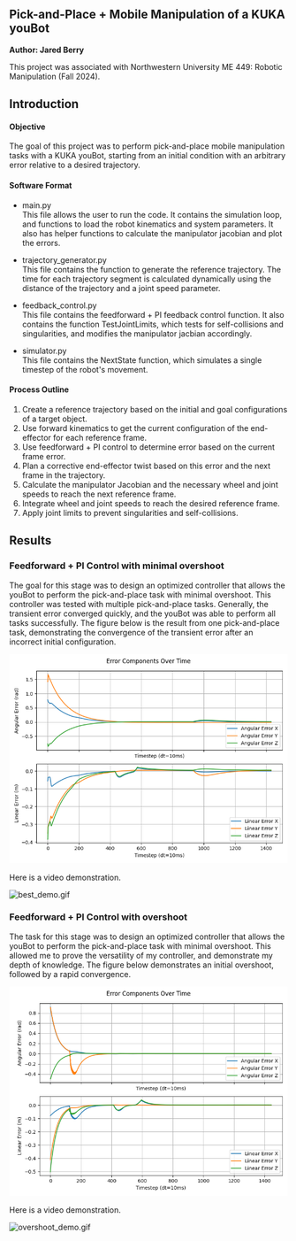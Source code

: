 ## Pick-and-Place + Mobile Manipulation of a KUKA youBot
**Author: Jared Berry**

This project was associated with Northwestern University ME 449: Robotic Manipulation (Fall 2024).

## Introduction
#### Objective
The goal of this project was to perform pick-and-place mobile manipulation tasks with a KUKA youBot, starting
from an initial condition with an arbitrary error relative to a desired trajectory.

#### Software Format
- main.py<br>
This file allows the user to run the code. It contains the simulation
loop, and functions to load the robot kinematics and system parameters. It also
has helper functions to calculate the manipulator jacobian and plot the errors.

- trajectory_generator.py<br>
This file contains the function to generate the reference trajectory. The time for each
trajectory segment is calculated dynamically using the distance of the trajectory and a 
joint speed parameter.

- feedback_control.py<br>
This file contains the feedforward + PI feedback control function. It also contains the function TestJointLimits, 
which tests for self-collisions and singularities, and modifies the manipulator jacbian accordingly.

- simulator.py<br>
This file contains the NextState function, which simulates a single timestep of the robot's movement.

#### Process Outline
1. Create a reference trajectory based on the initial and goal configurations of a target object.
2. Use forward kinematics to get the current configuration of the end-effector for each reference frame.
3. Use feedforward + PI control to determine error based on the current frame error.
4. Plan a corrective end-effector twist based on this error and the next frame in the trajectory.
5. Calculate the manipulator Jacobian and the necessary wheel and joint speeds to reach the next reference frame.
6. Integrate wheel and joint speeds to reach the desired reference frame.
7. Apply joint limits to prevent singularities and self-collisions.

## Results
### Feedforward + PI Control with minimal overshoot
The goal for this stage was to design an optimized controller that allows the youBot to perform the 
pick-and-place task with minimal overshoot. This controller was tested with multiple pick-and-place
tasks. Generally, the transient error converged quickly, and the youBot was able to perform all
tasks successfully. The figure below is the result from one pick-and-place task, demonstrating the convergence
of the transient error after an incorrect initial configuration.

![best_errors_fig.png](Figures/best_errors_fig.png)

Here is a video demonstration.

![best_demo.gif](Figures/best_demo.gif)


### Feedforward + PI Control with overshoot
The task for this stage was to design an optimized controller that allows the youBot to perform the 
pick-and-place task with minimal overshoot. This allowed me to prove the versatility of my controller,
and demonstrate my depth of knowledge. The figure below demonstrates an initial overshoot, followed by
a rapid convergence. 

![overshoot_errors_fig.png](Figures/overshoot_errors_fig.png)

Here is a video demonstration.

![overshoot_demo.gif](Figures/overshoot_demo.gif)


